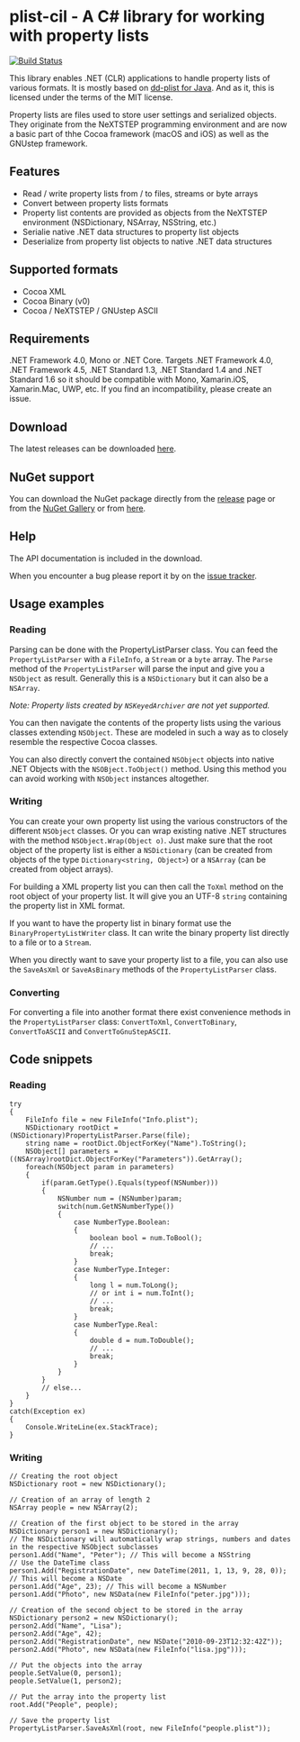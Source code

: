 # plist-cil - A C# library for working with property lists

[![Build Status](https://travis-ci.org/claunia/plist-cil.svg?branch=faster)](httsp://travis-ci.org/claunia/plist-cil)

This library enables .NET (CLR) applications to handle property lists of various formats.
It is mostly based on [dd-plist for Java](https://github.com/3breadt/dd-plist).
And as it, this is licensed under the terms of the MIT license.

Property lists are files used to store user settings and serialized objects.
They originate from the NeXTSTEP programming environment and are now a basic part of thhe Cocoa framework (macOS and iOS) as well as the GNUstep framework.

## Features

 * Read / write property lists from / to files, streams or byte arrays
 * Convert between property lists formats
 * Property list contents are provided as objects from the NeXTSTEP environment (NSDictionary, NSArray, NSString, etc.)
 * Serialie native .NET data structures to property list objects
 * Deserialize from property list objects to native .NET data structures

## Supported formats

* Cocoa XML
* Cocoa Binary (v0)
* Cocoa / NeXTSTEP / GNUstep ASCII

## Requirements
.NET Framework 4.0, Mono or .NET Core.
Targets .NET Framework 4.0, .NET Framework 4.5, .NET Standard 1.3, .NET Standard 1.4 and .NET Standard 1.6 so it should be compatible with Mono, Xamarin.iOS, Xamarin.Mac, UWP, etc.
If you find an incompatibility, please create an issue.

## Download

The latest releases can be downloaded [here](https://github.com/claunia/plist-cil/releases).

## NuGet support
You can download the NuGet package directly from the [release](https://github.com/claunia/plist-cil/releases) page or from the [NuGet Gallery](https://www.nuget.org/) or from [here](https://www.nuget.org/packages/plist-cil/).

## Help
The API documentation is included in the download.

When you encounter a bug please report it by on the [issue tracker](https://github.com/claunia/plist-cil/issues).

## Usage examples

### Reading

Parsing can be done with the PropertyListParser class. You can feed the `PropertyListParser` with a `FileInfo`, a `Stream` or a `byte` array.
The `Parse` method of the `PropertyListParser` will parse the input and give you a `NSObject` as result. Generally this is a `NSDictionary` but it can also be a `NSArray`.

_Note: Property lists created by `NSKeyedArchiver` are not yet supported._

You can then navigate the contents of the property lists using the various classes extending `NSObject`. These are modeled in such a way as to closely resemble the respective Cocoa classes.

You can also directly convert the contained `NSObject` objects into native .NET Objects with the `NSOBject.ToObject()` method. Using this method you can avoid working with `NSObject` instances altogether.

### Writing

You can create your own property list using the various constructors of the different `NSObject` classes. Or you can wrap existing native .NET structures with the method `NSObject.Wrap(Object o)`. Just make sure that the root object of the property list is either a `NSDictionary` (can be created from objects of the type `Dictionary<string, Object>`) or a `NSArray` (can be created from object arrays).

For building a XML property list you can then call the `ToXml` method on the root object of your property list. It will give you an UTF-8 `string` containing the property list in XML format.

If you want to have the property list in binary format use the `BinaryPropertyListWriter` class. It can write the binary property list directly to a file or to a `Stream`.

When you directly want to save your property list to a file, you can also use the `SaveAsXml` or `SaveAsBinary` methods of the `PropertyListParser` class.

### Converting

For converting a file into another format there exist convenience methods in the `PropertyListParser` class: `ConvertToXml`, `ConvertToBinary`, `ConvertToASCII` and `ConvertToGnuStepASCII`.

## Code snippets

### Reading

	try
	{
		FileInfo file = new FileInfo("Info.plist");
		NSDictionary rootDict = (NSDictionary)PropertyListParser.Parse(file);
		string name = rootDict.ObjectForKey("Name").ToString();
		NSObject[] parameters = ((NSArray)rootDict.ObjectForKey("Parameters")).GetArray();
		foreach(NSObject param in parameters)
		{
			if(param.GetType().Equals(typeof(NSNumber)))
			{
				NSNumber num = (NSNumber)param;
				switch(num.GetNSNumberType())
				{
					case NumberType.Boolean:
					{
						boolean bool = num.ToBool();
						// ...
						break;
					}
					case NumberType.Integer:
					{
						long l = num.ToLong();
						// or int i = num.ToInt();
						// ...
						break;
					}
					case NumberType.Real:
					{
						double d = num.ToDouble();
						// ...
						break;
					}
				}
			}
			// else...
		}
	}
	catch(Exception ex)
	{
		Console.WriteLine(ex.StackTrace);
	}

### Writing

	// Creating the root object
	NSDictionary root = new NSDictionary();

	// Creation of an array of length 2
	NSArray people = new NSArray(2);

	// Creation of the first object to be stored in the array
	NSDictionary person1 = new NSDictionary();
	// The NSDictionary will automatically wrap strings, numbers and dates in the respective NSObject subclasses
	person1.Add("Name", "Peter"); // This will become a NSString
	// Use the DateTime class
	person1.Add("RegistrationDate", new DateTime(2011, 1, 13, 9, 28, 0)); // This will become a NSDate
	person1.Add("Age", 23); // This will become a NSNumber
	person1.Add("Photo", new NSData(new FileInfo("peter.jpg")));

	// Creation of the second object to be stored in the array
	NSDictionary person2 = new NSDictionary();
	person2.Add("Name", "Lisa");
	person2.Add("Age", 42);
	person2.Add("RegistrationDate", new NSDate("2010-09-23T12:32:42Z"));
	person2.Add("Photo", new NSData(new FileInfo("lisa.jpg")));

	// Put the objects into the array
	people.SetValue(0, person1);
	people.SetValue(1, person2);

	// Put the array into the property list
	root.Add("People", people);

	// Save the property list
	PropertyListParser.SaveAsXml(root, new FileInfo("people.plist"));
